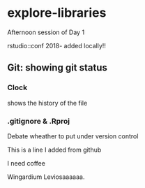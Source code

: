 # explore-libraries
Afternoon session of Day 1 

rstudio::conf 2018- added locally!! 

## Git: showing git status 

### Clock

shows the history of the file


### .gitignore & .Rproj

Debate wheather to put under version control 


This is a line I added from github

I need coffee 

Wingardium Leviosaaaaaa.
